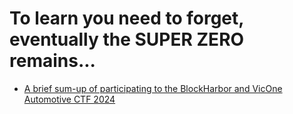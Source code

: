 # To learn you need to forget, eventually the SUPER ZERO remains...

- [A brief sum-up of participating to the BlockHarbor and VicOne Automotive CTF 2024](bhctf-season2.md)
